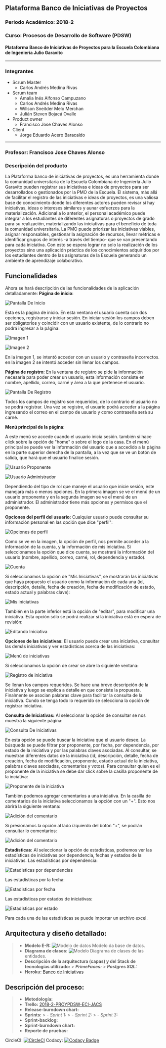 ## Plataforma Banco de Iniciativas de Proyectos
### Periodo Académico: 2018-2
### Curso: Procesos de Desarrollo de Software (PDSW)
#### Plataforma Banco de Iniciativas de Proyectos para la Escuela Colombiana de Ingeniería Julio Garavito
---
### Integrantes
- Scrum Master
	- Carlos Andrés Medina Rivas
- Scrum team
	- Amalia Inés Alfonso Campuzano
	- Carlos Andrés Medina Rivas
	- Willson Sneitder Melo Merchan
	- Julián Steven Bojacá Ovalle
- Product owner
	- Francisco Jose Chaves Alonso
- Client
	- Jorge Eduardo Acero Baracaldo
---
### Profesor: Francisco Jose Chaves Alonso
### Descripción del producto
La Plataforma banco de iniciativas de proyectos, es una herramienta donde la comunidad universitaria de la Escuela Colombiana de Ingeniería Julio Garavito pueden registrar sus 
iniciativas e ideas de proyectos para ser desarrollados o gestionados por la PMO de la Escuela. El sistema, más allá de facilitar el registro de las iniciativas e ideas de 
proyectos, es una valiosa base de conocimiento donde los diferentes actores pueden revisar si hay iniciativas, ideas o intereses similares y aunar esfuerzos para la 
materialización. Adicional a lo anterior, el personal académico puede integrar a los estudiantes de diferentes asignaturas o proyectos de grado para su realización, 
materializando las iniciativas para el beneficio de toda la comunidad universitaria. La PMO puede priorizar las iniciativas viables, asignar responsables, gestionar la 
asignación de recursos, llevar métricas e identificar grupos de interés -a través del tiempo- que se van presentando para cada iniciativa. Con esto se espera lograr no solo la 
realización de los proyectos sino una aplicación práctica de los conocimientos adquiridos por los estudiantes dentro de las asignaturas de la Escuela generando un ambiente de 
aprendizaje colaborativo.

## Funcionalidades
Ahora se hará descripción de las funcionalidades de la aplicación detalladamente:
**Página de inicio:**

![Pantalla De Inicio](/images/PantallaInicio.PNG)
  
Esta es la página de inicio. En esta ventana el usuario cuenta con dos opciones, registrarse y iniciar sesión. En iniciar sesión los campos deben ser obligatorios y coincidir con un usuario existente, de lo contrario no podrá ingresar a la página:

![Imagen 1](/images/PantallaInicioLoginIncorrecto.PNG) 

![Imagen 2](/images/PantallaInicioCamposRequeridos.PNG)

En la imagen 1, se intentó acceder con un usuario y contraseña incorrectos. en la imagen 2 se intentó acceder sin llenar los campos.

**Página de registro:**
En la ventana de registro se pide la información necesaria para poder crear un usuario, esta información consiste en nombre, apellido, correo, carné y área a la que pertenece el usuario.

![Pantalla De Registro](/images/PantallaDeRegistro.PNG)

Todos los campos de registro son requeridos, de lo contrario el usuario no se podrá registrar. Una vez se registre, el usuario podrá acceder a la página ingresando el correo en el campo de usuario y como contraseña será su carné.

**Menú principal de la página:**

A este menú se accede cuando el usuario inicia sesión. también si hace click sobre la opción de "home" o sobre el logo de la casa. En el menú principal se puede ver la información del usuario que a accedido a la página en la parte superior derecha de la pantalla, a la vez que se ve un botón de salida, que hará que el usuario finalice sesión.

![Usuario Proponente](/images/PantallaMenuPrincipal.PNG)

![Usuario Administrador](/images/MenuOpcionesAdministrador.PNG)

Dependiendo del tipo de rol que maneje el usuario que inicie sesión, este manejará más o menos opciones. En la primera imagen se ve el menú de un usuario proponente y en la segunda imagen se ve el menú de un administrador. El administrador tiene más opciones y permisos que el proponente.

**Opciones del perfil del usuario:**
Cualquier usuario puede consultar su información personal en las opción que dice "perfil": 

![Opciones de perfil](/images/MenuOpcionesPerfil.png) 

Como se ve en la imagen, la opción de perfil, nos permite acceder a la información de la cuenta, y la información de mis iniciativa. Si seleccionamos la opción que dice cuenta, se mostrará la información del usuario (nombre, apellido, correo, carné, rol, dependencia y estado).

![Cuenta](/images/PerfilOpcionCuenta.PNG)

Si seleccionamos la opción de "Mis Iniciativas", se mostrarán las iniciativas que haya propuesto el usuario como la información de cada una (id, descripción, detalle, fecha de creación, fecha de modificación de estado, estado actual y palabras clave):

![Mis iniciativas](/images/MisIniciativas.PNG)

También en la parte inferior está la opción de "editar", para modificar una iniciativa. Esta opción sólo se podrá realizar si la iniciativa está en espera de revisión:

![Editando Iniciativa](/images/OpcionEditarIniciativa.PNG)

**Opciones de las iniciativas:**
El usuario puede crear una iniciativa, consultar las demás iniciativas y ver estadísticas acerca de las iniciativas:

![Menú de iniciativas](/images/MenuOpcionesIniciativa.png)

Si seleccionamos la opción de crear se abre la siguiente ventana:

![Registro de iniciativa](/images/RegistroDeIniciativa.PNG)

Se llenan los campos requeridos. Se hace una breve descripción de la iniciativa y luego se explica a detalle en que consiste la propuesta. Finalmente se asocian palabras clave para facilitar la consulta de la iniciativa. Cundo se tenga todo lo requerido se selecciona la opción de registrar iniciativa.

**Consulta de Iniciativas:**
Al seleccionar la opción de consultar se nos muestra la siguiente página:

![Consulta De Iniciativas](/images/OpcionConsultarIniciativas.PNG)

En esta opción se puede buscar la iniciativa que el usuario desee. La búsqueda se puede filtrar por proponente, por fecha, por dependencia, por estado de la iniciativa y por las palabras claves asociadas. Al consultar, se muestran diferentes datos de la iniciativa (id, descripción, detalle, fecha de creación, fecha de modificación, proponente, estado actual de la iniciativa, palabras claves asociadas, comentarios y votos). Para consultar quien es el proponente de la iniciativa se debe dar click sobre la casilla proponente de la inciativa:

![Proponente de la iniciativa](/images/ProponenteIniciativa.PNG)

También podemos agregar comentarios a una iniciativa. En la casilla de comentarios de la iniciativa seleccionamos la opción con un "+". Esto nos abrirá la siguiente ventana:

![Adición del comentario](/images/AgregarComentario.PNG)

Si presionamos la opción al lado izquierdo del botón "+", se podrán consultar lo comentarios:

![Adición del comentario](/images/Comentario.PNG)

**Estadísticas:**
Al seleccionar la opción de estadísticas, podremos ver las estadísticas de iniciativas por dependencia, fechas y estados de la iniciativas.
Las estadísticas por dependencia:

![Estadisticas por dependencias](/images/EstadisticasPorArea.PNG)

Las estadísticas por la fecha:

![Estadisticas por fecha](/images/EstadisticasPorFecha.PNG)

Las estadísticas por estados de iniciativas:

![Estadisticas por estado](/images/EstadisticasEstado.PNG)

Para cada una de las estadísticas se puede importar un archivo excel.

## Arquitectura y diseño detallado:
>  -  **Modelo E-R:**
>  ![Modelo de datos](/images/ModeloEntidadRelacion.PNG)
>  Modelo da base de datos.
>  - **Diagrama de clases:**
>  ![Modelo](/images/DiagramaDeClases.PNG)
>  Diagrama de clases de las entidades.
>  -  **Descripción de la arquitectura (capas) y del Stack de tecnologías utilizado:**
	>  **_PrimeFaces:_**
	> **_Postgres SQL:_**
>  -   **Heroku:** [Banco de Iniciativas](https://bancodeiniciativaspdsw.herokuapp.com/)
## Descripción del proceso:   
> -   **Metodología:**
> - **Trello:**  [2018-2-PROYPDSW-ECI-JACS](https://trello.com/b/E69qw4fG/2018-2-proypdsw-eci-jacs)
> - **Release-burndown chart:**
> - **Sprints:**
	> *- Sprint 1:*
	> *- Sprint 2:*
	> *- Sprint 3:*
> - **Sprint-backlog:**
> - **Sprint-burndown chart:**
> - **Reporte de pruebas:**

CircleCI: [![CircleCI](https://circleci.com/gh/ECI-JACS/BancoDeIniciativasPDSW.svg?style=svg)](https://circleci.com/gh/ECI-JACS/BancoDeIniciativasPDSW)
Codacy: [![Codacy Badge](https://api.codacy.com/project/badge/Grade/ec7f18d2708945ebbf7ec467f078f8f7)](https://www.codacy.com/app/CarlosCL98/BancoDeIniciativasPDSW?utm_source=github.com&amp;utm_medium=referral&amp;utm_content=ECI-JACS/BancoDeIniciativasPDSW&amp;utm_campaign=Badge_Grade)